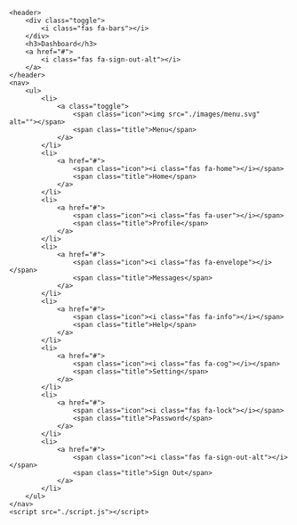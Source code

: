 <!DOCTYPE html>
<html lang="en">
<head>
    <meta charset="UTF-8">
    <meta http-equiv="X-UA-Compatible" content="IE=edge">
    <meta name="viewport" content="width=device-width, initial-scale=1.0">
    <link rel="stylesheet" href="style.css">
    <title>Document</title>
</head>
<body>
    
    <header>
        <div class="toggle">
            <i class="fas fa-bars"></i>
        </div>  
        <h3>Dashboard</h3>
        <a href="#">
            <i class="fas fa-sign-out-alt"></i>
        </a>
    </header>
    <nav>
        <ul>
            <li>
                <a class="toggle">
                    <span class="icon"><img src="./images/menu.svg" alt=""></span>
                    <span class="title">Menu</span>
                </a>
            </li>
            <li>
                <a href="#">
                    <span class="icon"><i class="fas fa-home"></i></span>
                    <span class="title">Home</span>
                </a>
            </li>
            <li>
                <a href="#">
                    <span class="icon"><i class="fas fa-user"></i></span>
                    <span class="title">Profile</span>
                </a>
            </li>
            <li>
                <a href="#">
                    <span class="icon"><i class="fas fa-envelope"></i></span>
                    <span class="title">Messages</span>
                </a>
            </li>
            <li>
                <a href="#">
                    <span class="icon"><i class="fas fa-info"></i></span>
                    <span class="title">Help</span>
                </a>
            </li>
            <li>
                <a href="#">
                    <span class="icon"><i class="fas fa-cog"></i></span>
                    <span class="title">Setting</span>
                </a>
            </li>
            <li>
                <a href="#">
                    <span class="icon"><i class="fas fa-lock"></i></span>
                    <span class="title">Password</span>
                </a>
            </li>
            <li>
                <a href="#">
                    <span class="icon"><i class="fas fa-sign-out-alt"></i></span>
                    <span class="title">Sign Out</span>
                </a>
            </li>
        </ul>
    </nav>
    <script src="./script.js"></script>
</body>
</html>